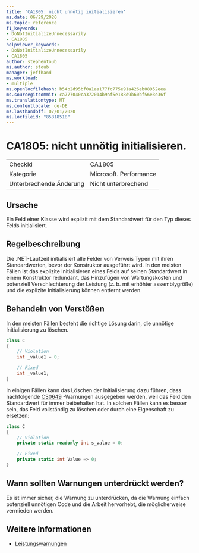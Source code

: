 ```yaml
---
title: 'CA1805: nicht unnötig initialisieren'
ms.date: 06/29/2020
ms.topic: reference
f1_keywords:
- DoNotInitializeUnnecessarily
- CA1805
helpviewer_keywords:
- DoNotInitializeUnnecessarily
- CA1805
author: stephentoub
ms.author: stoub
manager: jeffhand
ms.workload:
- multiple
ms.openlocfilehash: b54b2d95bf0a1aa177fc775e91a426eb08952eea
ms.sourcegitcommit: ca777040ca372014b9af5e188d9b60bf56e3e36f
ms.translationtype: MT
ms.contentlocale: de-DE
ms.lasthandoff: 07/01/2020
ms.locfileid: "85818518"
---
```

# <a name="ca1805-do-not-initialize-unnecessarily"></a>CA1805: nicht unnötig initialisieren.

|||
|-|-|
|CheckId|CA1805|
|Kategorie|Microsoft. Performance|
|Unterbrechende Änderung|Nicht unterbrechend|

## <a name="cause"></a>Ursache

Ein Feld einer Klasse wird explizit mit dem Standardwert für den Typ dieses Felds initialisiert.

## <a name="rule-description"></a>Regelbeschreibung

Die .NET-Laufzeit initialisiert alle Felder von Verweis Typen mit ihren Standardwerten, bevor der Konstruktor ausgeführt wird. In den meisten Fällen ist das explizite Initialisieren eines Felds auf seinen Standardwert in einem Konstruktor redundant, das Hinzufügen von Wartungskosten und potenziell Verschlechterung der Leistung (z. b. mit erhöhter assemblygröße) und die explizite Initialisierung können entfernt werden.

## <a name="how-to-fix-violations"></a>Behandeln von Verstößen

In den meisten Fällen besteht die richtige Lösung darin, die unnötige Initialisierung zu löschen.

```csharp
class C
{
    // Violation
    int _value1 = 0;

    // Fixed
    int _value1;
}
```

In einigen Fällen kann das Löschen der Initialisierung dazu führen, dass nachfolgende [CS0649](/dotnet/csharp/misc/cs0649) -Warnungen ausgegeben werden, weil das Feld den Standardwert für immer beibehalten hat.  In solchen Fällen kann es besser sein, das Feld vollständig zu löschen oder durch eine Eigenschaft zu ersetzen:

```csharp
class C
{
    // Violation
    private static readonly int s_value = 0;

    // Fixed
    private static int Value => 0;
}
```

## <a name="when-to-suppress-warnings"></a>Wann sollten Warnungen unterdrückt werden?

Es ist immer sicher, die Warnung zu unterdrücken, da die Warnung einfach potenziell unnötigen Code und die Arbeit hervorhebt, die möglicherweise vermieden werden.

## <a name="see-also"></a>Weitere Informationen

- [Leistungswarnungen](../code-quality/performance-warnings.md)
